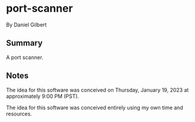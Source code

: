 # port-scanner
By Daniel Gilbert

## Summary
A port scanner.

## Notes
The idea for this software was conceived on Thursday, January 19, 2023 at approximately 9:00 PM (PST).

The idea for this software was conceived entirely using my own time and resources.
